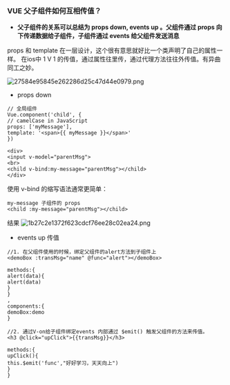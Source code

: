 ### VUE 父子组件如何互相传值？

* **父子组件的关系可以总结为 props down, events up 。父组件通过 props 向下传递数据给子组件，子组件通过 events 给父组件发送消息**

props 和 template 在一层设计，这个很有意思就好比一个类声明了自己的属性一样。 在ios中 1 V 1 的传值，通过属性往里传，通过代理方法往往外传值。有异曲同工之妙。

![27584e95845e262286d25c47d44e0979.png](evernotecid://D8AD8C7D-0E4A-48D0-907F-874B6DE7F9DB/appyinxiangcom/12705989/ENResource/p48)

*  props down
```
// 全局组件
Vue.component('child', {
// camelCase in JavaScript
props: ['myMessage'],
template: '<span>{{ myMessage }}</span>'
})

<div>
<input v-model="parentMsg">
<br>
<child v-bind:my-message="parentMsg"></child>
</div>
```
使用 v-bind 的缩写语法通常更简单：
```
my-message 子组件的 props
<child :my-message="parentMsg"></child>
```
结果
![1b27c2e1372f623cdcf76ee28c02ea24.png](evernotecid://D8AD8C7D-0E4A-48D0-907F-874B6DE7F9DB/appyinxiangcom/12705989/ENResource/p49)


* events up 传值

```
//1. 在父组件使用的时候，绑定父组件的alert方法到子组件上
<demoBox :transMsg="name" @func="alert"></demoBox>

methods:{
alert(data){
alert(data)
}
}
,
components:{
demoBox:demo
}

//2. 通过V-on给子组件绑定events 内部通过 $emit() 触发父组件的方法来传值。
<h3 @click="upClick">{{transMsg}}</h3>

methods:{
upClick(){
this.$emit('func',"好好学习，天天向上")
}
}
```
